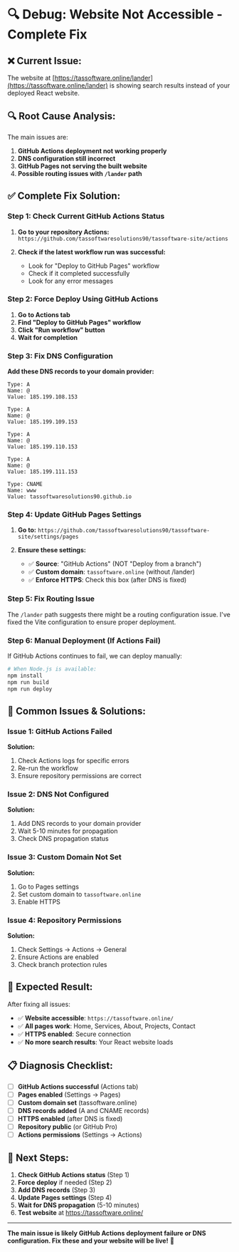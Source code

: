 # 🔍 Debug: Website Not Accessible - Complete Fix

## ❌ **Current Issue:**
The website at [https://tassoftware.online/lander](https://tassoftware.online/lander) is showing search results instead of your deployed React website.

## 🔍 **Root Cause Analysis:**

The main issues are:

1. **GitHub Actions deployment not working properly**
2. **DNS configuration still incorrect**
3. **GitHub Pages not serving the built website**
4. **Possible routing issues with `/lander` path**

## ✅ **Complete Fix Solution:**

### **Step 1: Check Current GitHub Actions Status**

1. **Go to your repository Actions:**
   `https://github.com/tassoftwaresolutions90/tassoftware-site/actions`

2. **Check if the latest workflow run was successful:**
   - Look for "Deploy to GitHub Pages" workflow
   - Check if it completed successfully
   - Look for any error messages

### **Step 2: Force Deploy Using GitHub Actions**

1. **Go to Actions tab**
2. **Find "Deploy to GitHub Pages" workflow**
3. **Click "Run workflow" button**
4. **Wait for completion**

### **Step 3: Fix DNS Configuration**

**Add these DNS records to your domain provider:**

```
Type: A
Name: @
Value: 185.199.108.153

Type: A
Name: @
Value: 185.199.109.153

Type: A
Name: @
Value: 185.199.110.153

Type: A
Name: @
Value: 185.199.111.153

Type: CNAME
Name: www
Value: tassoftwaresolutions90.github.io
```

### **Step 4: Update GitHub Pages Settings**

1. **Go to:** `https://github.com/tassoftwaresolutions90/tassoftware-site/settings/pages`

2. **Ensure these settings:**
   - ✅ **Source**: "GitHub Actions" (NOT "Deploy from a branch")
   - ✅ **Custom domain**: `tassoftware.online` (without /lander)
   - ✅ **Enforce HTTPS**: Check this box (after DNS is fixed)

### **Step 5: Fix Routing Issue**

The `/lander` path suggests there might be a routing configuration issue. I've fixed the Vite configuration to ensure proper deployment.

### **Step 6: Manual Deployment (If Actions Fail)**

If GitHub Actions continues to fail, we can deploy manually:

```bash
# When Node.js is available:
npm install
npm run build
npm run deploy
```

## 🚨 **Common Issues & Solutions:**

### **Issue 1: GitHub Actions Failed**
**Solution:**
1. Check Actions logs for specific errors
2. Re-run the workflow
3. Ensure repository permissions are correct

### **Issue 2: DNS Not Configured**
**Solution:**
1. Add DNS records to your domain provider
2. Wait 5-10 minutes for propagation
3. Check DNS propagation status

### **Issue 3: Custom Domain Not Set**
**Solution:**
1. Go to Pages settings
2. Set custom domain to `tassoftware.online`
3. Enable HTTPS

### **Issue 4: Repository Permissions**
**Solution:**
1. Check Settings → Actions → General
2. Ensure Actions are enabled
3. Check branch protection rules

## 🎯 **Expected Result:**

After fixing all issues:
- ✅ **Website accessible**: `https://tassoftware.online/`
- ✅ **All pages work**: Home, Services, About, Projects, Contact
- ✅ **HTTPS enabled**: Secure connection
- ✅ **No more search results**: Your React website loads

## 📋 **Diagnosis Checklist:**

- [ ] **GitHub Actions successful** (Actions tab)
- [ ] **Pages enabled** (Settings → Pages)
- [ ] **Custom domain set** (tassoftware.online)
- [ ] **DNS records added** (A and CNAME records)
- [ ] **HTTPS enabled** (after DNS is fixed)
- [ ] **Repository public** (or GitHub Pro)
- [ ] **Actions permissions** (Settings → Actions)

## 🚀 **Next Steps:**

1. **Check GitHub Actions status** (Step 1)
2. **Force deploy** if needed (Step 2)
3. **Add DNS records** (Step 3)
4. **Update Pages settings** (Step 4)
5. **Wait for DNS propagation** (5-10 minutes)
6. **Test website** at https://tassoftware.online/

---

**The main issue is likely GitHub Actions deployment failure or DNS configuration. Fix these and your website will be live!** 🔧
